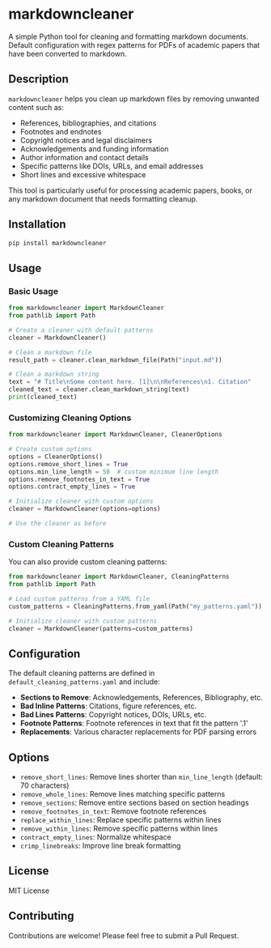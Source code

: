 # markdowncleaner

A simple Python tool for cleaning and formatting markdown documents. Default configuration with regex patterns for PDFs of academic papers that have been converted to markdown.

## Description

`markdowncleaner` helps you clean up markdown files by removing unwanted content such as:
- References, bibliographies, and citations
- Footnotes and endnotes
- Copyright notices and legal disclaimers
- Acknowledgements and funding information
- Author information and contact details
- Specific patterns like DOIs, URLs, and email addresses
- Short lines and excessive whitespace

This tool is particularly useful for processing academic papers, books, or any markdown document that needs formatting cleanup.

## Installation

```bash
pip install markdowncleaner
```

## Usage

### Basic Usage

```python
from markdowncleaner import MarkdownCleaner
from pathlib import Path

# Create a cleaner with default patterns
cleaner = MarkdownCleaner()

# Clean a markdown file
result_path = cleaner.clean_markdown_file(Path("input.md"))

# Clean a markdown string
text = "# Title\nSome content here. [1]\n\nReferences\n1. Citation"
cleaned_text = cleaner.clean_markdown_string(text)
print(cleaned_text)
```

### Customizing Cleaning Options

```python
from markdowncleaner import MarkdownCleaner, CleanerOptions

# Create custom options
options = CleanerOptions()
options.remove_short_lines = True
options.min_line_length = 50  # custom minimum line length
options.remove_footnotes_in_text = True
options.contract_empty_lines = True

# Initialize cleaner with custom options
cleaner = MarkdownCleaner(options=options)

# Use the cleaner as before
```

### Custom Cleaning Patterns

You can also provide custom cleaning patterns:

```python
from markdowncleaner import MarkdownCleaner, CleaningPatterns
from pathlib import Path

# Load custom patterns from a YAML file
custom_patterns = CleaningPatterns.from_yaml(Path("my_patterns.yaml"))

# Initialize cleaner with custom patterns
cleaner = MarkdownCleaner(patterns=custom_patterns)
```

## Configuration

The default cleaning patterns are defined in `default_cleaning_patterns.yaml` and include:

- **Sections to Remove**: Acknowledgements, References, Bibliography, etc.
- **Bad Inline Patterns**: Citations, figure references, etc.
- **Bad Lines Patterns**: Copyright notices, DOIs, URLs, etc.
- **Footnote Patterns**: Footnote references in text that fit the pattern '.1'
- **Replacements**: Various character replacements for PDF parsing errors

## Options

- `remove_short_lines`: Remove lines shorter than `min_line_length` (default: 70 characters)
- `remove_whole_lines`: Remove lines matching specific patterns
- `remove_sections`: Remove entire sections based on section headings
- `remove_footnotes_in_text`: Remove footnote references
- `replace_within_lines`: Replace specific patterns within lines
- `remove_within_lines`: Remove specific patterns within lines
- `contract_empty_lines`: Normalize whitespace
- `crimp_linebreaks`: Improve line break formatting

## License

MIT License

## Contributing

Contributions are welcome! Please feel free to submit a Pull Request.